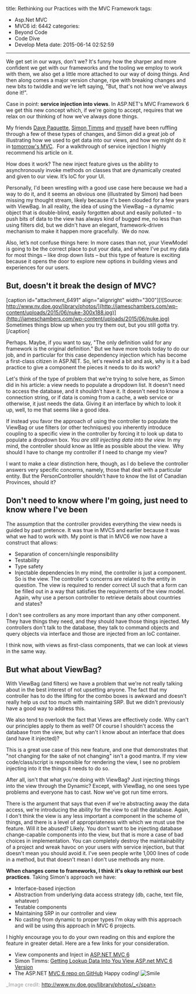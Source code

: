 title: Rethinking our Practices with the MVC Framework
tags:
  - Asp.Net MVC
  - MVC6
id: 6442
categories:
  - Beyond Code
  - Code Dive
  - Develop Meta
date: 2015-06-14 02:52:59
---

We get set in our ways, don't we? It's funny how the sharper and more confident we get with our frameworks and the tooling we employ to work with them, we also get a little more attached to our way of doing things. And then along comes a major version change, ripe with breaking changes and new bits to twiddle and we're left saying, "But, that's not how we've always done it!".

Case in point: **service injection into views**. In ASP.NET's MVC Framework 6 we get this new concept which, if we're going to accept, requires that we relax on our thinking of how we've always done things.

My friends [Dave Paquette](https://twitter.com/dave_paquette), [Simon Timms](https://twitter.com/stimms) and [myself](https://twitter.com/canadianjames) have been ruffling through a few of these types of changes, and Simon did a great job of illustrating how we used to get data into our views, and how we might do it in [tomorrow's MVC](http://blog.simontimms.com/2015/06/09/getting-lookup-data-into-you-view/).  For a walkthrough of service injection I highly recommend his article on it.

How does it work? The new inject feature gives us the ability to asynchronously invoke methods on classes that are dynamically created and given to our view. It’s IoC for your UI.

Personally, I'd been wrestling with a good use case here because we had a way to do it, and it seems an obvious one (illustrated by Simon) had been missing my thought stream, likely because it's been clouded for a few years with ViewBag. In all reality, the idea of using the ViewBag – a dynamic object that is double-blind, easily forgotten about and easily polluted – to push bits of data to the view has always kind of bugged me, no less than using filters did, but we didn't have an elegant, framework-driven mechanism to make it happen more gracefully.  We do now.

Also, let’s not confuse things here: In more cases than not, your ViewModel is going to be the correct place to put your data, and where I’ve put my data for most things – like drop down lists – but this type of feature is exciting because it opens the door to explore new options in building views and experiences for our users.

## But, doesn't it break the design of MVC?

[caption id="attachment_6491" align="alignright" width="300"][![Source: http://www.nv.doe.gov/library/photos/](http://jameschambers.com/wp-content/uploads/2015/06/nuke-300x188.jpg)](http://jameschambers.com/wp-content/uploads/2015/06/nuke.jpg) Sometimes things blow up when you try them out, but you still gotta try.[/caption]

Perhaps. Maybe, if you want to say, "The only definition valid for any framework is the original definition." But we have more tools today to do our job, and in particular for this case dependency injection which has become a first-class citizen in ASP.NET. So, let's rewind a bit and ask, why is it a bad practice to give a component the pieces it needs to do its work?

Let's think of the type of problem that we're trying to solve here, as Simon did in his article: a view needs to populate a dropdown list. It doesn't need to access the database, and it shouldn't have it. It doesn't need to know a connection string, or if data is coming from a cache, a web service or otherwise, it just needs the data. Giving it an interface by which to look it up, well, to me that seems like a good idea.

If instead you favor the approach of using the controller to populate the ViewBag or use filters (or other techniques) you inherently introduce coupling to a specific view in the controller by forcing it to look up data to populate a dropdown box. _You are still injecting data into the view._ In my mind, the controller should know as little as possible about the view.  Why should I have to change my controller if I need to change my view?

I want to make a clear distinction here, though, as I do believe the controller answers very specific concerns, namely, those that deal with a particular entity. But the PersonController shouldn't have to know the list of Canadian Provinces, should it?

## Don't need to know where I'm going, just need to know where I've been

The assumption that the controller provides everything the view needs is guided by past pretence. It was true in MVC5 and earlier because it was what we had to work with. My point is that in MVC6 we now have a construct that allows:

*   Separation of concern/single responsibility
*   Testability
*   Type safety
*   Injectable dependencies
In my mind, the controller is just a component. So is the view. The controller's concerns are related to the entity in question. The view is required to render correct UI such that a form can be filled out in a way that satisfies the requirements of the view model. Again, why use a person controller to retrieve details about countries and states?

I don't see controllers as any more important than any other component. They have things they need, and they should have those things injected. My controllers don't talk to the database, they talk to command objects and query objects via interface and those are injected from an IoC container.

I think now, with views as first-class components, that we can look at views in the same way.

## But what about ViewBag?

With ViewBag (and filters) we have a problem that we're not really talking about in the best interest of not upsetting anyone. The fact that my controller has to do the lifting for the combo boxes is awkward and doesn't really help us out too much with maintaining SRP. But we didn't previously have a good way to address this.

We also tend to overlook the fact that Views are effectively code. Why can't our principles apply to them as well? Of course I shouldn't access the database from the view, but why can't I know about an interface that does (and have it injected)?

This is a great use case of this new feature, and one that demonstrates that "not changing for the sake of not changing" isn't a good mantra. If my view code/class/script is responsible for rendering the view, I see no problem injecting into it the things it needs to do so.

After all, isn't that what you're doing with ViewBag? Just injecting things into the view through the Dynamic? Except, with ViewBag, no one sees type problems and everyone has to cast. Now we've got run time errors.

There is the argument that says that even if we're abstracting away the data access, we're introducing the ability for the view to call the database. Again, I don't think the view is any less important a component in the scheme of things, and there is a level of appropriateness with which we must use the feature. Will it be abused? Likely. You don't want to be injecting database change-capable components into the view, but that is more a case of bad choices in implementation. You can completely destroy the maintainability of a project and wreak havoc on your users with service injection, but that doesn't mean you should avoid it. I've seen people write 1,000 lines of code in a method, but that doesn't mean I don't use methods any more.

**When changes come to frameworks, I think it's okay to rethink our best practices**. Taking Simon's approach we have:

*   Interface-based injection
*   Abstraction from underlying data access strategy (db, cache, text file, whatever)
*   Testable components
*   Maintaining SRP in our controller and view
*   No casting from dynamic to proper types
I'm okay with this approach and will be using this approach in MVC 6 projects.

I highly encourage you to do your own reading on this and explore the feature in greater detail. Here are a few links for your consideration.

*   View components and Inject in [ASP.NET MVC 6](http://www.asp.net/vnext/overview/aspnet-vnext/vc)
*   Simon Timms: [Getting Lookup Data Into You View ASP.net MVC 6 Version](http://blog.simontimms.com/2015/06/09/getting-lookup-data-into-you-view/)
*   The ASP.NET [MVC 6 repo on GitHub](https://github.com/aspnet/Mvc)
Happy coding! ![Smile](http://jameschambers.com/wp-content/uploads/2015/06/wlEmoticon-smile.png)

<span style="color: #999999;">_Image credit: http://www.nv.doe.gov/library/photos/_</span>